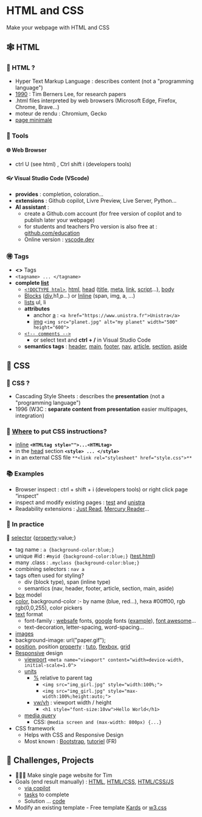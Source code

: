 # HTML and CSS

Make your webpage with HTML and CSS

##  🕸 HTML

### 🔎 HTML ?

- Hyper Text Markup Language : describes content (not a "programming language")
- [1990](https://en.wikipedia.org/wiki/Tim_Berners-Lee) : Tim Berners Lee, for research papers
- .html files interpreted by web browsers (Microsoft Edge, Firefox, Chrome, Brave...)
- moteur de rendu : Chromium, Gecko
- [page minimale](http://mob.u-strasbg.fr/lab/test.html) 
### 🧰 Tools

#### 🌐 Web Browser

- ctrl U (see html) , Ctrl shift i (developers tools)

#### 👓 Visual Studio Code (VScode)

- **provides** : completion, coloration...
- **extensions** : Github copilot, Livre Preview, Live Server, Python...
- **AI assistant** : 
  - create a Github.com account (for free version of copilot and to publish later your webpage)
  - for students and teachers Pro version is also free at : [github.com/education](https://github.com/education)
  - Online version : [vscode.dev](https://vscode.dev/)
### 🉐 Tags

- **<>** Tags
- `<tagname> ... </tagname>`   
- **complete [list](https://www.w3schools.com/tags/)** 
  - [`<!DOCTYPE html>`](https://www.w3schools.com/tags/tag_doctype.asp), [html](https://www.w3schools.com/tags/tag_html.asp), [head](https://www.w3schools.com/tags/tag_head.asp) ([title](https://www.w3schools.com/tags/tag_title.asp), [meta](https://www.w3schools.com/tags/tag_meta.asp), [link](https://www.w3schools.com/tags/tag_link.asp), [script](https://www.w3schools.com/tags/tag_script.asp)...), [body](https://www.w3schools.com/tags/tag_body.asp)
  - [Blocks](https://www.w3schools.com/Html/html_blocks.asp) ([div](https://www.w3schools.com/tags/tag_div.ASP),h1,p...) or [Inline](https://www.w3schools.com/Html/html_blocks.asp) (span, img, a, ...)
  - [lists](https://www.w3schools.com/html/html_lists.asp) ul, li
  - **attributes**
    - anchor [a](https://www.w3schools.com/TAGS/tag_a.asp) : `<a href="https://www.unistra.fr">Unistra</a>`
    - [img](https://www.w3schools.com/tags/tag_img.asp)  `<img src="planet.jpg" alt="my planet" width="500" height="600">`
  - [`<!-- comments -->`](https://www.w3schools.com/Html/html_comments.asp)
    - or select text and **ctrl + /**  in Visual Studio Code
  - **semantics tags** : [header](https://www.w3schools.com/tags/tag_header.asp), [main](https://www.w3schools.com/tags/tag_main.asp), [footer](https://www.w3schools.com/tags/tag_footer.asp), [nav](https://www.w3schools.com/tags/tag_nav.asp), [article](https://www.w3schools.com/tags/tag_article.asp), [section](https://www.w3schools.com/tags/tag_section.asp), [aside](https://www.w3schools.com/tags/tag_aside.asp)
## 👚 CSS

### 📰 CSS ?
  - Cascading Style Sheets : describes the **presentation** (not a "programming language")
  -  1996 (W3C : **separate content from presentation** easier multipages, integration)
### 🔎 [Where](https://www.w3schools.com/css/css_howto.asp) to put CSS instructions?
-  [inline](https://www.w3schools.com/css/tryit.asp?filename=trycss_howto_inline) **`<HTMLtag style="">...<HTMLtag>`**
-  in the [head](https://www.w3schools.com/css/tryit.asp?filename=trycss_howto_internal) section **`<style> ... </style>`**
- in an external CSS file `**<link rel="stylesheet" href="style.css">**`

### 📚 Examples
- Browser inspect : ctrl + shift + i (developers tools) or right click page “inspect”
- inspect and modify existing pages : [test](http://mob.u-strasbg.fr/lab/test.html) and [unistra](https://www.unistra.fr/)
- Readability extensions : [Just Read](https://chrome.google.com/webstore/detail/just-read/dgmanlpmmkibanfdgjocnabmcaclkmod?hl=en), [Mercury Reader](https://chrome.google.com/webstore/detail/mercury-reader/oknpjjbmpnndlpmnhmekjpocelpnlfdi?hl=en)...

### 🧰 In practice
 🥢 [selector](https://www.w3schools.com/cssref/sel_element.asp) {[property](<https://www.w3schools.com/cssref/>):value;}
- tag name : `a {background-color:blue;}`
- unique #id : `#myid {background-color:blue;}` ([test.html](http://mob.u-strasbg.fr/lab/test.html))
- many .class : `.myclass {background-color:blue;}`
- combining selectors : `nav a`
- tags often used for styling?
  - div (block type), span (inline type)
  - semantics (nav, header, footer, article, section, main, aside)
- [box](https://www.w3schools.com/css/css_boxmodel.asp) model
- [color](https://www.w3schools.com/colors/default.asp), background-color :- by name (blue, red...), hexa #00ff00, rgb rgb(0,0,255), color pickers
- [text](https://www.w3schools.com/css/css_text.asp) format
  - font-family : [websafe](https://www.w3schools.com/cssref/css_websafe_fonts.asp) fonts, [google](https://fonts.google.com/) fonts ([example](https://fonts.google.com/specimen/Annie+Use+Your+Telescope)), [font awesome](https://fontawesome.com/)...
  - text-decoration, letter-spacing, word-spacing...
-  [images](https://www.w3schools.com/css/css3_images.asp)
  - background-image: url("paper.gif");
- [position](https://www.w3schools.com/css/css_positioning.asp), position [property](https://www.w3schools.com/css/css_positioning.asp) : [tuto](https://www.youtube.com/watch?v=jx5jmI0UlXU), [flexbox](https://www.w3schools.com/css/css3_flexbox.asp), [grid](https://www.w3schools.com/css/css_grid.asp)
-  [Responsive](https://www.w3schools.com/html/html_responsive.asp) design
	- [viewport](https://www.w3schools.com/css/css_rwd_viewport.asp) `<meta name="viewport" content="width=device-width, initial-scale=1.0">`
	- [units](https://www.w3schools.com/cssref/css_units.asp)
		- [%](https://www.w3schools.com/cssref/tryit.asp?filename=trycss_unit_percentage) relative to parent tag
			- `<img src="img_girl.jpg" style="width:100%;">`
			- `<img src="img_girl.jpg" style="max-width:100%;height:auto;">`
		- [vw/vh](https://www.w3schools.com/cssref/tryit.asp?filename=trycss_unit_vw) : viewport width / height
			- `<h1 style="font-size:10vw">Hello World</h1>`
	- [media query](https://www.w3schools.com/css/css_rwd_mediaqueries.asp)
		- CSS: `@media screen and (max-width: 800px) {...}`
- CSS framework
	- Helps with CSS and Responsive Design
	- Most known : [Bootstrap](https://getbootstrap.com/), [tutoriel](https://www.youtube.com/watch?v=JZ6R1PaEpww) (FR)

## 🎯 Challenges, Projects
- 🤵🏻‍♂️ Make single page website for Tim  
 - Goals (end result manually) : [HTML](http://mob.u-strasbg.fr/lab/atelier/web/indexHTML.html), [HTML/CSS](http://mob.u-strasbg.fr/lab/atelier/web/indexHTMLCSS.html), [HTML/CSS/JS](http://mob.u-strasbg.fr/lab/atelier/web/indexHTMLCSSJS.html)
	 - [via copilot](https://francoisschnell.github.io/site/)
    - [tasks](https://docs.google.com/document/d/1VflA-kPei9EZjnd_qEj8sUmE9xHyMFbFBwRW6oldMmg/edit#heading=h.s1of1n1nbntb) to complete
    - Solution ... [code](https://seafile.unistra.fr/f/24f4e71ad8824c2dbc2f/)
-  Modify an existing template
        - Free template [Kards](https://www.styleshout.com/free-templates/kards/) or [w3.css](https://www.w3schools.com/w3css/w3css_templates.asp)
